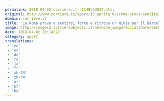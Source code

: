 ```yaml
---
permalink: 2018-04-02-corriere.it--1148563847.html
original: http://www.corriere.it/sport/18_aprile_03/roma-prova-sentirsi-fortee-rilancia-ninja-il-barcellona-fd82e534-36a9-11e8-a836-1a6391d71628.shtml
domain: corriere.it
title: 'La Roma prova a sentirsi forte e ritrova un Ninja per il Barcellona'
image: http://images2.corriereobjects.it/methode_image/socialshare/e6c53490-36aa-11e8-a836-1a6391d71628.jpg
date: 2018-04-02 20:14:22
category: sport
translations: 
 - 'en'
 - 'es'
 - 'de'
 - 'ru'
 - 'ja'
 - 'fr'
 - 'zh-CN'
 - 'zh-TW'
 - 'ar'
 - 'pt'
 - 'hy'
---
```


